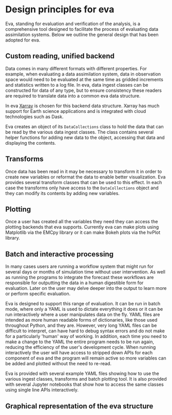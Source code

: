 # Design principles for eva

Eva, standing for evaluation and verification of the analysis, is a comprehensive tool designed to facilitate the process of evaluating data assimilation systems. Below we outline the general design that has been adopted for eva.

## Custom reading, unified backend

Data comes in many different formats with different properties. For example, when evaluating a data assimilation system, data in observation space would need to be evaluated at the same time as gridded increments and statistics written to a log file. In eva, data ingest classes can be constructed for data of any type, but to ensure consistency these readers are required to translate data into a common eva data structure.

In eva [Xarray](https://docs.xarray.dev/en/stable/) is chosen for this backend data structure. Xarray has much support for Earth science applications and is integrated with cloud technologies such as Dask.

Eva creates an object of its `DataCollections` class to hold the data that can be read by the various data ingest classes. The class contains several helper functions for adding new data to the object, accessing that data and displaying the contents.

## Transforms

Once data has been read in it may be necessary to transform it in order to create new variables or reformat the data to enable better visualization. Eva provides several transform classes that can be used to this effect. In each case the transforms only have access to the `DataCollections` object and they can modify its contents by adding new variables.

## Plotting

Once a user has created all the variables they need they can access the plotting backends that eva supports. Currently eva can make plots using Matplotlib via the EMCpy library or it can make Bokeh plots via the hvPlot library.

## Batch and interactive processing

In many cases users are running a workflow system that might run for several days or months of simulation time without user intervention. As well as running the programs to integrate the forecast these workflows are responsible for outputting the data in a human digestible form for evaluation. Later on the user may delve deeper into the output to learn more or perform specific evaluation.

Eva is designed to support this range of evaluation. It can be run in batch mode, where only a YAML is used to dictate everything it does or it can be run interactively where a user manipulates data on the fly. YAML files are intended as more human readable forms of dictionaries, like those used throughout Python, and they are. However, very long YAML files can be difficult to interpret, can have hard to debug syntax errors and do not make for a particularly 'human' way of working. In addition, each time you need to make a change to the YAML the entire program needs to be run again, reducing the efficiency of the user's development cycle. When running interactively the user will have access to stripped down APIs for each component of eva and the program will remain active so more variables can be added and plotted without the need to re-read.

Eva is provided with several example YAML files showing how to use the various ingest classes, transforms and batch plotting tool. It is also provided with several Jupyter notebooks that show how to access the same classes using single line APIs interactively.

## Graphical representation of the eva structure

